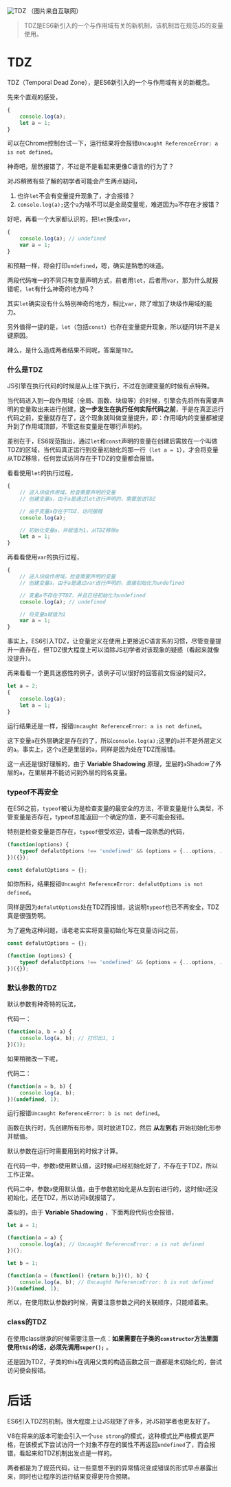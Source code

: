 ![TDZ](https://camo.githubusercontent.com/d78498fe3e4c26b8e78465c351bc15c0b6a50598/687474703a2f2f776573626f732e636f6d2f77702d636f6e74656e742f75706c6f6164732f323031362f30392f646561642d7a6f6e652e706e67)
（图片来自互联网）

>TDZ是ES6新引入的一个与作用域有关的新机制，该机制旨在规范JS的变量使用。

# TDZ

TDZ（Temporal Dead Zone），是ES6新引入的一个与作用域有关的新概念。

先来个直观的感受，

```javascript
{
    console.log(a);
    let a = 1;
}
```

可以在Chrome控制台试一下，运行结果将会报错`Uncaught ReferenceError: a is not defined`。

神奇吧，居然报错了，不过是不是看起来更像C语言的行为了？

对JS稍微有些了解的初学者可能会产生两点疑问，

1. 也许`let`不会有变量提升现象了，才会报错？
2. `console.log(a);`这个`a`为啥不可以是全局变量呢，难道因为`a`不存在才报错？

好吧，再看一个大家都认识的，把`let`换成`var`，

```javascript
{
    console.log(a); // undefined
    var a = 1;
}
```

和预期一样，将会打印`undefined`，嗯，确实是熟悉的味道。

两段代码唯一的不同只有变量声明方式，前者用`let`，后者用`var`，那为什么就报错呢，`let`有什么神奇的地方吗？

其实`let`确实没有什么特别神奇的地方，相比`var`，除了增加了块级作用域的能力。

另外值得一提的是，`let`（包括`const`）也存在变量提升现象，所以疑问1并不是关键原因。

辣么，是什么造成两者结果不同呢，答案是`TDZ`。

### 什么是TDZ

JS引擎在执行代码的时候是从上往下执行，不过在创建变量的时候有点特殊。

当代码进入到一段作用域（全局、函数、块级等）的时候，引擎会先将所有需要声明的变量取出来进行创建，**这一步发生在执行任何实际代码之前**，于是在真正运行代码之前，变量就存在了，这个现象就叫做变量提升，即：作用域内的变量都被提升到了作用域顶部，不管这些变量是在哪行声明的。

差别在于，ES6规范指出，通过`let`和`const`声明的变量在创建后需放在一个叫做TDZ的区域，当代码真正运行到变量初始化的那一行（`let a = 1`），才会将变量从TDZ移除，任何尝试访问存在于TDZ的变量都会报错。

看看使用`let`的执行过程，

```javascript
{   
    // 进入块级作用域，检查需要声明的变量
    // 创建变量a，由于a是通过let进行声明的，需要放进TDZ

    // 由于变量a存在于TDZ，访问报错
    console.log(a);

    // 初始化变量a，并赋值为1，从TDZ移除a
    let a = 1;
}
```

再看看使用`var`的执行过程，

```javascript
{
    // 进入块级作用域，检查需要声明的变量
    // 创建变量a，由于a是通过var进行声明的，直接初始化为undefined

    // 变量a不存在于TDZ，并且已经初始化为undefined
    console.log(a); // undefined

    // 将变量a赋值为1
    var a = 1;
}
```

事实上，ES6引入TDZ，让变量定义在使用上更接近C语言系的习惯，尽管变量提升一直存在，但TDZ很大程度上可以消除JS初学者对该现象的疑惑（看起来就像没提升）。

再来看看一个更具迷惑性的例子，该例子可以很好的回答前文假设的疑问2，

```javascript
let a = 2;
{
    console.log(a);
    let a = 1;
}
```

运行结果还是一样，报错`Uncaught ReferenceError: a is not defined`。

这下变量`a`在外层确定是存在的了，所以`console.log(a);`这里的`a`并不是外层定义的`a`。事实上，这个`a`还是里层的`a`，同样是因为处在TDZ而报错。

这一点还是很好理解的，由于 **Variable Shadowing** 原理，里层的`a`Shadow了外层的`a`，在里层并不能访问到外层的同名变量。

### typeof不再安全

在ES6之前，`typeof`被认为是检查变量的最安全的方法，不管变量是什么类型，不管变量是否存在，typeof总能返回一个确定的值，更不可能会报错。

特别是检查变量是否存在，`typeof`很受欢迎，请看一段熟悉的代码，

```javascript
(function(options) {
    typeof defalutOptions !== 'undefined' && (options = {...options, ...defalutOptions});
})({});

const defalutOptions = {};
```

如你所料，结果报错`Uncaught ReferenceError: defalutOptions is not defined`。

同样是因为`defalutOptions`处在TDZ而报错，这说明`typeof`也已不再安全，TDZ真是很强势啊。

为了避免这种问题，请老老实实将变量初始化写在变量访问之前，

```javascript
const defalutOptions = {};

(function (options) {
    typeof defalutOptions !== 'undefined' && (options = {...options, ...defalutOptions});
})({});
```

### 默认参数的TDZ

默认参数有种奇特的玩法，

代码一：
```javascript
(function(a, b = a) {
    console.log(a, b); // 打印出1, 1
})(1);
```

如果稍微改一下呢，

代码二：
```javascript
(function(a = b, b) {
    console.log(a, b);
})(undefined, 1);
```

运行报错`Uncaught ReferenceError: b is not defined`。

函数在执行时，先创建所有形参，同时放进TDZ，然后 **从左到右** 开始初始化形参并赋值。

默认参数在运行时需要用到的时候才计算。

在代码一中，参数`b`使用默认值，这时候`a`已经初始化好了，不存在于TDZ，所以工作正常。

代码二中，参数`a`使用默认值，由于参数初始化是从左到右进行的，这时候`b`还没初始化，还在TDZ，所以访问`b`就报错了。

类似的，由于 **Variable Shadowing** ，下面两段代码也会报错，

```javascript
let a = 1;

(function(a = a) {
    console.log(a); // Uncaught ReferenceError: a is not defined
})();
```

```javascript
let b = 1;

(function(a = (function() {return b;})(), b) {
    console.log(a, b); // Uncaught ReferenceError: b is not defined
})(undefined, 1);
```

所以，在使用默认参数的时候，需要注意参数之间的关联顺序，只能顺着来。

### class的TDZ

在使用class继承的时候需要注意一点：**如果需要在子类的`constructor`方法里面使用`this`的话，必须先调用`super();`** 。

还是因为TDZ，子类的this在调用父类的构造函数之前一直都是未初始化的，尝试访问便会报错。

# 后话

ES6引入TDZ的机制，很大程度上让JS规矩了许多，对JS初学者也更友好了。

V8在将来的版本可能会引入一个`use strong`的模式，这种模式比严格模式更严格，在该模式下尝试访问一个对象不存在的属性不再返回`undefined`了，而会报错，看起来和TDZ机制出发点是一样的。

两者都是为了规范代码，让一些意想不到的异常情况变成错误的形式早点暴露出来，同时也让程序的运行结果变得更符合预期。
